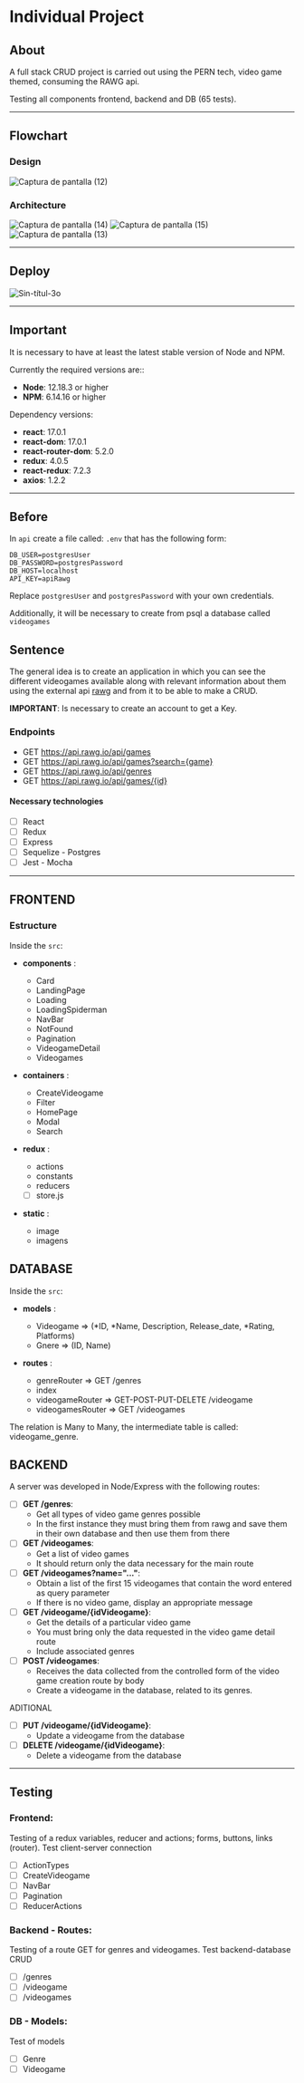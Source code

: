 # Individual Project

## About

A full stack CRUD project is carried out using the PERN tech, video game themed, consuming the RAWG api.

Testing all components frontend, backend and DB
(65 tests).

---

## Flowchart

### Design
![Captura de pantalla (12)](https://user-images.githubusercontent.com/69781012/216368963-39ff00b1-8b49-41da-88ae-1cdef7700a82.png)

### Architecture
![Captura de pantalla (14)](https://user-images.githubusercontent.com/69781012/216398600-3df59a63-77c4-4bb1-bfa6-7cc8a77f121c.png)
![Captura de pantalla (15)](https://user-images.githubusercontent.com/69781012/216398755-21c4ddd4-9d42-4177-a968-b12a46d45227.png)
![Captura de pantalla (13)](https://user-images.githubusercontent.com/69781012/216398617-db30c1bf-e355-4bc8-bf89-bdcfb096dd2f.png)

---

## Deploy

![Sin-títul-3o](https://user-images.githubusercontent.com/69781012/215948258-60ff165c-b3e9-4c93-b481-c720140779ee.gif)

---

## Important

It is necessary to have at least the latest stable version of Node and NPM.

Currently the required versions are::

- **Node**: 12.18.3 or higher
- **NPM**: 6.14.16 or higher

Dependency versions:

- **react**: 17.0.1
- **react-dom**: 17.0.1
- **react-router-dom**: 5.2.0
- **redux**: 4.0.5
- **react-redux**: 7.2.3
- **axios**: 1.2.2

---

## Before

In `api` create a file called: `.env` that has the following form:

```env
DB_USER=postgresUser
DB_PASSWORD=postgresPassword
DB_HOST=localhost
API_KEY=apiRawg
```

Replace `postgresUser` and `postgresPassword` with your own credentials.

Additionally, it will be necessary to create from psql a database called `videogames`

## Sentence

The general idea is to create an application in which you can see the different videogames available along with relevant information about them using the external api [rawg](https://rawg.io/apidocs) and from it to be able to make a CRUD.

**IMPORTANT**: Is necessary to create an account to get a Key.

### Endpoints

- GET <https://api.rawg.io/api/games>
- GET <https://api.rawg.io/api/games?search={game}>
- GET <https://api.rawg.io/api/genres>
- GET <https://api.rawg.io/api/games/{id}>

#### Necessary technologies

- [ ] React
- [ ] Redux
- [ ] Express
- [ ] Sequelize - Postgres
- [ ] Jest - Mocha

---

## FRONTEND

### **Estructure**

Inside the `src`:

- **components** :

  - Card
  - LandingPage
  - Loading
  - LoadingSpiderman
  - NavBar
  - NotFound
  - Pagination
  - VideogameDetail
  - Videogames

- **containers** :

  - CreateVideogame
  - Filter
  - HomePage
  - Modal
  - Search

- **redux** :

  - actions
  - constants
  - reducers
  - [ ] store.js

- **static** :
  - image
  - imagens

## DATABASE

Inside the `src`:

- **models** :

  - Videogame => (*ID, *Name, Description, Release_date, \*Rating, Platforms)
  - Gnere => (ID, Name)

- **routes** :
  - genreRouter => GET /genres
  - index
  - videogameRouter => GET-POST-PUT-DELETE /videogame
  - videogamesRouter => GET /videogames

The relation is Many to Many, the intermediate table is called: videogame_genre.

## BACKEND

A server was developed in Node/Express with the following routes:

- [ ] **GET /genres**:
  - Get all types of video game genres possible
  - In the first instance they must bring them from rawg and save them in their own database and then use them from there
- [ ] **GET /videogames**:
  - Get a list of video games
  - It should return only the data necessary for the main route
- [ ] **GET /videogames?name="..."**:
  - Obtain a list of the first 15 videogames that contain the word entered as query parameter
  - If there is no video game, display an appropriate message
- [ ] **GET /videogame/{idVideogame}**:
  - Get the details of a particular video game
  - You must bring only the data requested in the video game detail route
  - Include associated genres
- [ ] **POST /videogames**:
  - Receives the data collected from the controlled form of the video game creation route by body
  - Create a videogame in the database, related to its genres.

ADITIONAL

- [ ] **PUT /videogame/{idVideogame}**:
  - Update a videogame from the database
- [ ] **DELETE /videogame/{idVideogame}**:
  - Delete a videogame from the database

---

## Testing

### Frontend:

Testing of a redux variables, reducer and actions; forms, buttons, links (router).
Test client-server connection

- [ ] ActionTypes
- [ ] CreateVideogame
- [ ] NavBar
- [ ] Pagination
- [ ] ReducerActions

### Backend - Routes:

Testing of a route GET for genres and videogames.
Test backend-database CRUD

- [ ] /genres
- [ ] /videogame
- [ ] /videogames

### DB - Models:

Test of models

- [ ] Genre
- [ ] Videogame
